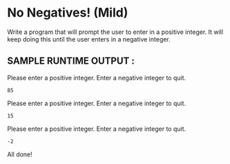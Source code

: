 # No Negatives! (Mild)  

Write a program that will prompt the user to enter in a positive integer. It will keep doing this until the user enters in a negative integer.

## SAMPLE RUNTIME OUTPUT :

Please enter a positive integer. Enter a negative integer to quit.

  ```85```
  
Please enter a positive integer. Enter a negative integer to quit.
  
  ```15```

Please enter a positive integer. Enter a negative integer to quit.

  ```-2```
  
All done!
